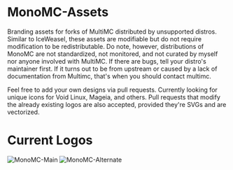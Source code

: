 # MonoMC-Assets
Branding assets for forks of MultiMC distributed by unsupported distros. Similar to IceWeasel, these assets are modifiable but do not require modification to be redistributable. Do note, however, distributions of MonoMC are not standardized, not monitored, and not curated by myself nor anyone involved with MultiMC. If there are bugs, tell your distro's maintainer first. If it turns out to be from upstream or caused by a lack of documentation from Multimc, that's when you should contact multimc.

Feel free to add your own designs via pull requests. Currently looking for unique icons for Void Linux, Mageia, and others. Pull requests that modify the already existing logos are also accepted, provided they're SVGs and are vectorized.

# Current Logos
![MonoMC-Main](https://user-images.githubusercontent.com/19198652/134674243-72d3d41e-d1fe-4d1c-8847-7a9d901922cb.png)
![MonoMC-Alternate](https://user-images.githubusercontent.com/19198652/134674271-c7221aae-20c6-4b56-ac20-f5b0c5ff8332.png)
